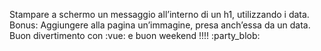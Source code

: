 Stampare a schermo un messaggio all’interno di un h1, utilizzando i data.
Bonus:
Aggiungere alla pagina un’immagine, presa anch’essa da un data.
Buon divertimento con :vue: e buon weekend !!!! :party_blob: